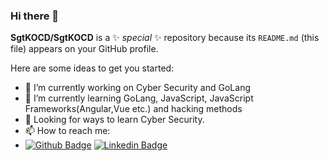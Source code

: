 ### Hi there 👋


**SgtKOCD/SgtKOCD** is a ✨ _special_ ✨ repository because its `README.md` (this file) appears on your GitHub profile.

Here are some ideas to get you started:

- 🔭 I’m currently working on Cyber Security and GoLang
- 🌱 I’m currently learning GoLang, JavaScript, JavaScript Frameworks(Angular,Vue etc.) and hacking methods
- 🤔 Looking for ways to learn Cyber Security.
- 📫 How to reach me: 
- [![Github Badge](https://img.shields.io/badge/-Github-000?style=quare&labelColor=000&logo=Github&logoColor=white&link=link)](https://github.com/SgtKOCD) 
  [![Linkedin Badge](https://img.shields.io/badge/LinkedIn-0077B5?style=for-the-badge&logo=linkedin&logoColor=white&link=link)](https://www.linkedin.com/in/ka%C4%9Fan-o%C4%9Fuz-can-demir%C3%B6z/)

